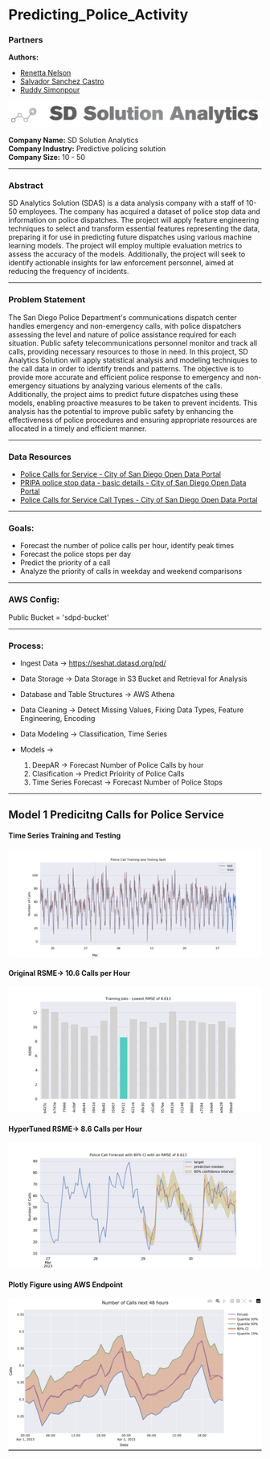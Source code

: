 # Predicting_Police_Activity


### Partners  
**Authors:**  

* [Renetta Nelson](https://github.com/RenettaNelson)
* [Salvador Sanchez Castro](https://github.com/zalvatore)
* [Ruddy Simonpour](https://github.com/ruddysimon) 

<p align ="center">
<img src = "/Images/SDSA.png">
</p>

**Company Name:** SD Solution Analytics</br>
**Company Industry:** Predictive policing solution</br>
**Company Size:** 10 - 50

----

### Abstract 
SD Analytics Solution (SDAS) is a data analysis company with a staff of 10-50 employees. The company has acquired a dataset of police stop data and information on police dispatches. The project will apply feature engineering techniques to select and transform essential features representing the data, preparing it for use in predicting future dispatches using various machine learning models. The project will employ multiple evaluation metrics to assess the accuracy of the models. Additionally, the project will seek to identify actionable insights for law enforcement personnel, aimed at reducing the frequency of incidents. 

----

### Problem Statement
The San Diego Police Department's communications dispatch center handles emergency and non-emergency calls, with police dispatchers assessing the level and nature of police assistance required for each situation. Public safety telecommunications personnel monitor and track all calls, providing necessary resources to those in need. In this project, SD Analytics Solution will apply statistical analysis and modeling techniques to the call data in order to identify trends and patterns. The objective is to provide more accurate and efficient police response to emergency and non-emergency situations by analyzing various elements of the calls. Additionally, the project aims to predict future dispatches using these models, enabling proactive measures to be taken to prevent incidents. This analysis has the potential to improve public safety by enhancing the effectiveness of police procedures and ensuring appropriate resources are allocated in a timely and efficient manner.

----

### Data Resources
* [Police Calls for Service - City of San Diego Open Data Portal](https://data.sandiego.gov/datasets/police-calls-for-service/)
* [PRIPA police stop data - basic details - City of San Diego Open Data Portal](https://data.sandiego.gov/datasets/police-ripa-stops/)
* [Police Calls for Service Call Types - City of San Diego Open Data Portal](https://data.sandiego.gov/datasets/police-calls-call-types/)

----

### Goals:
* Forecast the number of police calls per hour, identify peak times
* Forecast the police stops per day
* Predict the priority of a call
* Analyze the priority of calls in weekday and weekend comparisons

----

### AWS Config:
Public Bucket = 'sdpd-bucket'

----

### Process:
* Ingest Data -> https://seshat.datasd.org/pd/
* Data Storage -> Data Storage in S3 Bucket and Retrieval for Analysis
* Database and Table Structures -> AWS Athena
* Data Cleaning -> Detect Missing Values, Fixing Data Types, Feature Engineering, Encoding
* Data Modeling -> Classification, Time Series 
* Models ->

    1. DeepAR -> Forecast Number of Police Calls by hour
    2. Clasification -> Predict Prioirity of Police Calls 
    3. Time Series Forecast -> Forecast Number of Police Stops
    
----

## Model 1  Predicitng Calls for Police Service

#### Time Series Training and Testing

<p align ="center">
<img src = "/Images/police_calls_train_test.png">
</p>


#### Original RSME-> 10.6 Calls per Hour

<p align ="center">
<img src = "/Images/Training _Jobs_RSME.png">
</p>

#### HyperTuned RSME-> 8.6 Calls per Hour

<p align ="center">
<img src = "/Images/police_calls_forecast.png">
</p>

#### Plotly Figure using AWS Endpoint

<p align ="center">
<img src = "/Images/Plotly_Forecast.png">
</p>

